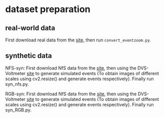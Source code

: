 # dataset preparation

## real-world data
First download real data from the [site](https://sites.google.com/view/EventZoom), then run `convert_eventzoom.py`.

## synthetic data
NFS-syn:
First download NfS data from the [site](http://ci2cv.net/nfs/index.html), then using the DVS-Voltmeter [site](https://github.com/Lynn0306/DVS-Voltmeter) to generate simulated events (To obtain images of different scales using cv2.resize() and generate events respectively). Finally run syn_nfs.py.

RGB-syn:
First download NfS data from the [site](https://sites.google.com/view/guided-event-filtering), then using the DVS-Voltmeter [site](https://github.com/Lynn0306/DVS-Voltmeter) to generate simulated events (To obtain images of different scales using cv2.resize() and generate events respectively). Finally run syn_RGB.py.
